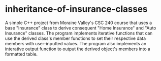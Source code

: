 # inheritance-of-insurance-classes
A simple C++ project from Moraine Valley's CSC 240 course that uses a base "Insurance" class to derive consequent "Home Insurance" and "Auto Insurance" classes. The program implements iterative functions that can use the derived class's member functions to set their respective data members with user-inputted values. The program also implements an interative output function to output the derived object's members into a formatted table.
